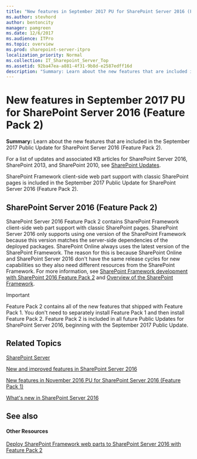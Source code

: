 ```yaml
---
title: "New features in September 2017 PU for SharePoint Server 2016 (Feature Pack 2)"
ms.author: stevhord
author: bentoncity
manager: pamgreen
ms.date: 12/6/2017
ms.audience: ITPro
ms.topic: overview
ms.prod: sharepoint-server-itpro
localization_priority: Normal
ms.collection: IT_Sharepoint_Server_Top
ms.assetid: 92ba47ea-a881-4f31-9b8d-e2587edff16d
description: "Summary: Learn about the new features that are included in the September 2017 Public Update for SharePoint Server 2016 (Feature Pack 2)."
---
```


# New features in September 2017 PU for SharePoint Server 2016 (Feature Pack 2)

 **Summary:** Learn about the new features that are included in the September 2017 Public Update for SharePoint Server 2016 (Feature Pack 2). 
  
For a list of updates and associated KB articles for SharePoint Server 2016, SharePoint 2013, and SharePoint 2010, see [SharePoint Updates](../sharepoint-updates.md).
  
SharePoint Framework client-side web part support with classic SharePoint pages is included in the September 2017 Public Update for SharePoint Server 2016 (Feature Pack 2).
  
## SharePoint Server 2016 (Feature Pack 2)

SharePoint Server 2016 Feature Pack 2 contains SharePoint Framework client-side web part support with classic SharePoint pages. SharePoint Server 2016 only supports using one version of the SharePoint Framework because this version matches the server-side dependencies of the deployed packages. SharePoint Online always uses the latest version of the SharePoint Framework. The reason for this is because SharePoint Online and SharePoint Server 2016 don't have the same release cycles for new capabilities so they also need different resources from the SharePoint Framework. For more information, see [SharePoint Framework development with SharePoint 2016 Feature Pack 2](https://docs.microsoft.com/en-us/sharepoint/dev/spfx/sharepoint-2016-support) and [Overview of the SharePoint Framework](https://docs.microsoft.com/en-us/sharepoint/dev/spfx/sharepoint-framework-overview).
  
> [!IMPORTANT]
> Feature Pack 2 contains all of the new features that shipped with Feature Pack 1. You don't need to separately install Feature Pack 1 and then install Feature Pack 2. Feature Pack 2 is included in all future Public Updates for SharePoint Server 2016, beginning with the September 2017 Public Update. 
  
## Related Topics

[SharePoint Server](../sharepoint-server.md)
  
[New and improved features in SharePoint Server 2016](new-and-improved-features-in-sharepoint-server-2016.md)
  
[New features in November 2016 PU for SharePoint Server 2016 (Feature Pack 1)](new-features-in-feature-pack-1.md)
  
[What's new in SharePoint Server 2016](https://support.office.com/en-US/article/What-s-new-in-SharePoint-Server-2016-089369b5-c3d4-4551-8bed-22b2548abd3b?ui=en-US&amp;rs=en-US&amp;ad=US)
  
## See also

#### Other Resources

[Deploy SharePoint Framework web parts to SharePoint Server 2016 with Feature Pack 2](https://dev.office.com/blogs/now-available-deploy-sharepoint-framework-web-parts-to-sharepoint-server-2016-with-feature-pack-2)

